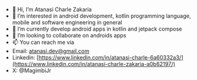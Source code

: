 - 👋 Hi, I’m Atanasi Charle Zakaria
- 👀 I’m interested in android development, kotlin programming language, mobile and software engineering in general
- 🌱 I’m currently develop android apps in kotlin and jetpack compose
- 💞️ I’m looking to collaborate on androids apps
- 📫 You can reach me via
-  Email: atanasi.dev@gmail.com
-  Linkedin: [https://www.linkedin.com/in/atanasi-charle-6a60332a3/](https://www.linkedin.com/in/atanasi-charle-zakaria-a0b62197/)
-  X: @MagimbiJr

<!--
**MagimbiJr/MagimbiJr** is a ✨ _special_ ✨ repository because its `README.md` (this file) appears on your GitHub profile.

Here are some ideas to get you started:

- 🔭 I’m currently working on ...
- 🌱 I’m currently learning ...
- 👯 I’m looking to collaborate on ...
- 🤔 I’m looking for help with ...
- 💬 Ask me about ...
- 📫 How to reach me: ...
- 😄 Pronouns: ...
- ⚡ Fun fact: ...
-->
